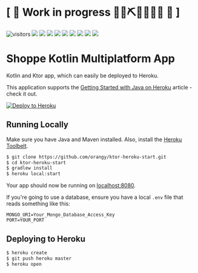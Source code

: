 # \[ 🚧 Work in progress 👷‍♀️⛏👷🔧️👷🔧 🚧 \]

![visitors](https://visitor-badge.laobi.icu/badge?page_id=shoppe)
![](https://img.shields.io/github/stars/adrianwitaszak/shopee)
![](https://img.shields.io/github/forks/adrianwitaszak/shopee)
![](https://img.shields.io/github/watchers/adrianwitaszak/shopee)
![](https://img.shields.io/github/commit-activity/m/adrianwitaszak/shopee)
![](https://img.shields.io/github/last-commit/adrianwitaszak/shopee)
![](https://img.shields.io/github/repo-size/adrianwitaszak/shopee)
![](https://img.shields.io/tokei/lines/github/adrianwitaszak/shopee)
![](https://img.shields.io/github/languages/count/adrianwitaszak/shopee)
![](https://img.shields.io/github/languages/top/adrianwitaszak/shopee)

# Shoppe Kotlin Multiplatform App

Kotlin and Ktor app, which can easily be deployed to Heroku.

This application supports the [Getting Started with Java on Heroku](https://devcenter.heroku.com/articles/getting-started-with-java) article - check it out.

[![Deploy to Heroku](https://www.herokucdn.com/deploy/button.png)](https://heroku.com/deploy)

## Running Locally

Make sure you have Java and Maven installed.  Also, install the [Heroku Toolbelt](https://toolbelt.heroku.com/).

```sh
$ git clone https://github.com/orangy/ktor-heroku-start.git
$ cd ktor-heroku-start
$ gradlew install
$ heroku local:start
```

Your app should now be running on [localhost:8080](http://localhost:8080/).

If you're going to use a database, ensure you have a local `.env` file that reads something like this:

```
MONGO_URI=Your_Mongo_Database_Access_Key
PORT=YOUR_PORT

```

## Deploying to Heroku

```sh
$ heroku create
$ git push heroku master
$ heroku open
```
